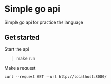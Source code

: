 # Simple go api

Simple go api for practice the language

## Get started
Start the api

> make run

Make a request

```curl
curl --request GET --url http://localhost:8080/